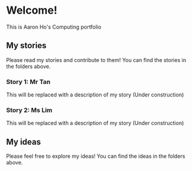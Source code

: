 # Welcome! 
This is  Aaron Ho's Computing portfolio

## My stories
Please read my stories and contribute to them! You can find the stories in the folders above.

### Story 1: Mr Tan
 This will be replaced with a description of my story (Under construction)
 
### Story 2: Ms Lim
 This will be replaced with a description of my story (Under construction)

## My ideas
Please feel free to explore my ideas! You can find the ideas in the folders above. 




